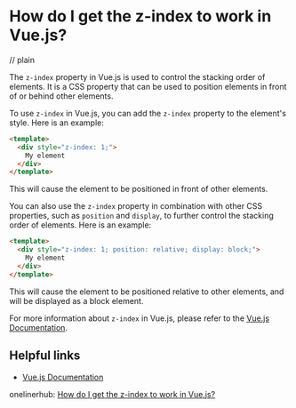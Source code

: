 # How do I get the z-index to work in Vue.js?
// plain

The `z-index` property in Vue.js is used to control the stacking order of elements. It is a CSS property that can be used to position elements in front of or behind other elements.

To use `z-index` in Vue.js, you can add the `z-index` property to the element's style. Here is an example:

```html
<template>
  <div style="z-index: 1;">
    My element
  </div>
</template>
```

This will cause the element to be positioned in front of other elements.

You can also use the `z-index` property in combination with other CSS properties, such as `position` and `display`, to further control the stacking order of elements. Here is an example:

```html
<template>
  <div style="z-index: 1; position: relative; display: block;">
    My element
  </div>
</template>
```

This will cause the element to be positioned relative to other elements, and will be displayed as a block element.

For more information about `z-index` in Vue.js, please refer to the [Vue.js Documentation](https://vuejs.org/v2/guide/z-index.html).

## Helpful links
- [Vue.js Documentation](https://vuejs.org/v2/guide/z-index.html)

onelinerhub: [How do I get the z-index to work in Vue.js?](https://onelinerhub.com/vue.js/how-do-i-get-the-z-index-to-work-in-vue-js)